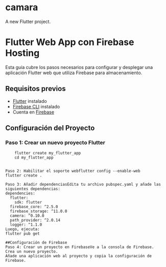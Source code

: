 # camara

A new Flutter project.

# Flutter Web App con Firebase Hosting

Esta guía cubre los pasos necesarios para configurar y desplegar una aplicación Flutter web que utiliza Firebase para almacenamiento.

## Requisitos previos

- [Flutter](https://flutter.dev/docs/get-started/install) instalado
- [Firebase CLI](https://firebase.google.com/docs/cli) instalado
- Cuenta en [Firebase](https://firebase.google.com/)

## Configuración del Proyecto

### Paso 1: Crear un nuevo proyecto Flutter

```
	flutter create my_flutter_app
	cd my_flutter_app  
	

Paso 2: Habilitar el soporte webflutter config --enable-web
flutter create .

Paso 3: Añadir dependenciasEdita tu archivo pubspec.yaml y añade las siguientes dependencias:
dependencies:
  flutter:
    sdk: flutter
  firebase_core: ^2.5.0
  firebase_storage: ^11.0.0
  camera: ^0.10.0
  path_provider: ^2.0.14
  logger: ^1.1.0
Luego, ejecuta:
flutter pub get

##Configuración de Firebase
Paso 4: Crear un proyecto en FirebaseVe a la consola de Firebase.
Crea un nuevo proyecto.
Añade una aplicación web al proyecto y copia la configuración de Firebase.

